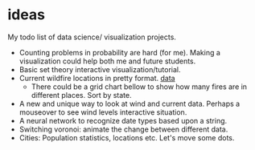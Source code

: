# ideas
My todo list of data science/ visualization projects. 

- Counting problems in probability are hard (for me). Making a visualization could help both me and future students.
- Basic set theory interactive visualization/tutorial. 
- Current wildfire locations in pretty format. [data](https://earthdata.nasa.gov/earth-observation-data/near-real-time/firms/active-fire-data)
  - There could be a grid chart bellow to show how many fires are in different places. Sort by state. 
- A new and unique way to look at wind and current data. Perhaps a mouseover to see wind levels interactive situation. 
- A neural network to recognize date types based upon a string. 
- Switching voronoi: animate the change between different data. 
- Cities: Population statistics, locations etc. Let's move some dots. 
